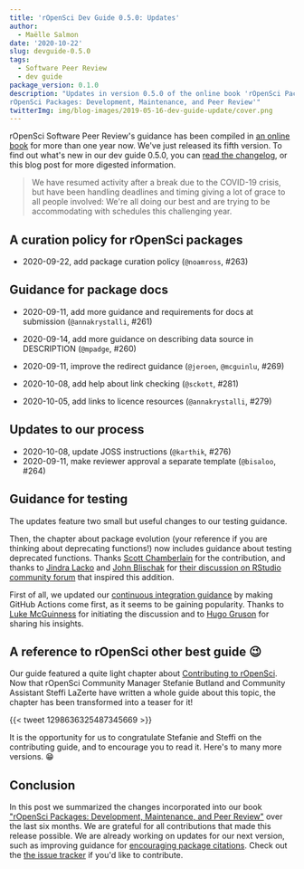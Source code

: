 ```yaml
---
title: 'rOpenSci Dev Guide 0.5.0: Updates'
author:
  - Maëlle Salmon
date: '2020-10-22'
slug: devguide-0.5.0
tags:
  - Software Peer Review
  - dev guide
package_version: 0.1.0
description: "Updates in version 0.5.0 of the online book 'rOpenSci Packages: Development, Maintenance, and Peer Review
rOpenSci Packages: Development, Maintenance, and Peer Review'"
twitterImg: img/blog-images/2019-05-16-dev-guide-update/cover.png
---
```


rOpenSci Software Peer Review's guidance has been compiled in [an online book](https://devguide.ropensci.org/) for more than one year now. We've just released its fifth version. 
To find out what's new in our dev guide 0.5.0, you can [read the changelog](https://devguide.ropensci.org/booknews.html), 
or this blog post for more digested information.

> We have resumed activity after a break due to the COVID-19 crisis, but have been handling deadlines and timing giving a lot of grace to all people involved: We're all doing our best and are trying to be accommodating with schedules this challenging year.

## A curation policy for rOpenSci packages

* 2020-09-22, add package curation policy (`@noamross`, #263)

## Guidance for package docs

* 2020-09-11, add more guidance and requirements for docs at submission (`@annakrystalli`, #261)

* 2020-09-14, add more guidance on describing data source in DESCRIPTION (`@mpadge`, #260)

* 2020-09-11, improve the redirect guidance (`@jeroen`, `@mcguinlu`, #269)

* 2020-10-08, add help about link checking (`@sckott`, #281)

* 2020-10-05, add links to licence resources (`@annakrystalli`, #279)

## Updates to our process

* 2020-10-08, update JOSS instructions (`@karthik`, #276)
* 2020-09-11, make reviewer approval a separate template (`@bisaloo`, #264)

## Guidance for testing

The updates feature two small but useful changes to our testing guidance.

Then, the chapter about package evolution (your reference if you are thinking about deprecating functions!) now includes guidance about testing deprecated functions. 
Thanks [Scott Chamberlain](/author/scott-chamberlain) for the contribution, and thanks to [Jindra Lacko](https://www.jla-data.net/) and [John Blischak](https://jdblischak.com/) for [their discussion on RStudio community forum](https://community.rstudio.com/t/unit-testing-of-a-deprecated-function/42837/) that inspired this addition.

First of all, we updated our [continuous integration guidance](https://devguide.ropensci.org/ci.html#whichci) by making GitHub Actions come first, as it seems to be gaining popularity. Thanks to [Luke McGuinness](https://github.com/mcguinlu) for initiating the discussion and to [Hugo Gruson](https://github.com/bisaloo) for sharing his insights.

## A reference to rOpenSci other best guide :wink:

Our guide featured a quite light chapter about [Contributing to rOpenSci](https://devguide.ropensci.org/contributingguide.html).
Now that rOpenSci Community Manager Stefanie Butland and Community Assistant Steffi LaZerte have written a whole guide about this topic, the chapter has been transformed into a teaser for it!

{{< tweet 1298636325487345669 >}}

It is the opportunity for us to congratulate Stefanie and Steffi on the contributing guide, and to encourage you to read it.
Here's to many more versions. :grin:

## Conclusion

In this post we summarized the changes incorporated into our book ["rOpenSci Packages: Development, Maintenance, and Peer Review"](https://devguide.ropensci.org/) over the last six months. 
We are grateful for all contributions that made this release possible. 
We are already working on updates for our next version, such as improving guidance for [encouraging package citations](https://github.com/ropensci/dev_guide/issues/115). 
Check out the [the issue tracker](https://github.com/ropensci/dev_guide/issues/) if you'd like to contribute.
